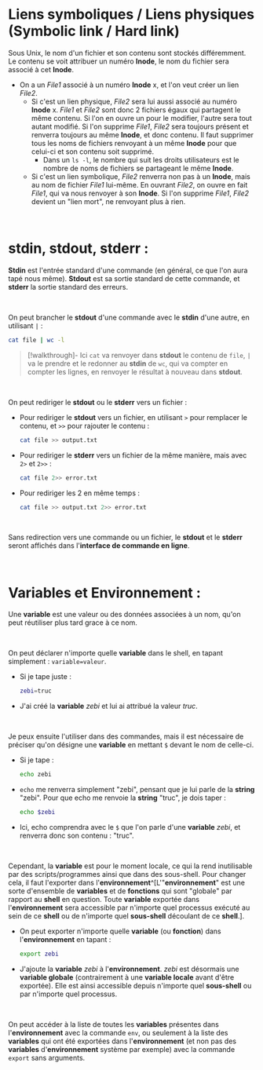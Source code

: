 
# Liens symboliques / Liens physiques (Symbolic link / Hard link)

Sous Unix, le nom d'un fichier et son contenu sont stockés différemment. Le contenu se voit attribuer un numéro **Inode**, le nom du fichier sera associé à cet **Inode**.

- On a un _File1_ associé à un numéro **Inode** x, et l'on veut créer un lien _File2_.
	- Si c'est un lien physique, _File2_ sera lui aussi associé au numéro **Inode** x. _File1_ et _File2_ sont donc 2 fichiers égaux qui partagent le même contenu. Si l'on en ouvre un pour le modifier, l'autre sera tout autant modifié. Si l'on supprime _File1_, _File2_ sera toujours présent et renverra toujours au même **Inode**, et donc contenu. Il faut supprimer tous les noms de fichiers renvoyant à un même **Inode** pour que celui-ci et son contenu soit supprimé.
		- Dans un `ls -l`, le nombre qui suit les droits utilisateurs est le nombre de noms de fichiers se partageant le même **Inode**.
	- Si c'est un lien symbolique, _File2_ renverra non pas à un **Inode**, mais au nom de fichier _File1_ lui-même. En ouvrant _File2_, on ouvre en fait _File1_, qui va nous renvoyer à son **Inode**. Si l'on supprime _File1_, _File2_ devient un "lien mort", ne renvoyant plus à rien.

<br>

# stdin, stdout, stderr :

**Stdin**  est l'entrée standard d'une commande (en général, ce que l'on aura tapé nous même). **Stdout** est sa sortie standard de cette commande, et **stderr** la sortie standard des erreurs.

<br>

On peut brancher le **stdout** d'une commande avec le **stdin** d'une autre, en utilisant `|` :
```bash
cat file | wc -l
```
> [!walkthrough]-
> Ici `cat` va renvoyer dans **stdout** le contenu de `file`, `|` va le prendre et le redonner au **stdin** de `wc`, qui va compter en compter les lignes, en renvoyer le résultat à nouveau dans **stdout**.

<br>

On peut rediriger le **stdout** ou le **stderr** vers un fichier :

- Pour rediriger le **stdout** vers un fichier, en utilisant `>` pour remplacer le contenu, et `>>` pour rajouter le contenu :
	```bash
	cat file >> output.txt
	```

- Pour rediriger le **stderr** vers un fichier de la même manière, mais avec `2>` et `2>>` :
	```bash
	cat file 2>> error.txt
	```

- Pour rediriger les 2 en même temps :
	```bash
	cat file >> output.txt 2>> error.txt
	```

<br>

Sans redirection vers une commande ou un fichier, le **stdout** et le **stderr** seront affichés dans l'**interface de commande en ligne**.

<br>

# Variables et Environnement :

Une **variable** est une valeur ou des données associées à un nom, qu'on peut réutiliser plus tard grace à ce nom.

<br>

On peut déclarer n'importe quelle **variable** dans le shell, en tapant simplement : `variable=valeur`. 
- Si je tape juste :
	```bash
	zebi=truc
	```
- J'ai créé la **variable** *zebi* et lui ai attribué la valeur *truc*.

<br>

Je peux ensuite l'utiliser dans des commandes, mais il est nécessaire de préciser qu'on désigne une **variable** en mettant `$` devant le nom de celle-ci. 
- Si je tape :
	```bash
	echo zebi
	```
- `echo` me renverra simplement "zebi", pensant que je lui parle de la **string** "zebi". Pour que echo me renvoie la **string** "truc", je dois taper :
	```bash
	echo $zebi
	```
- Ici, echo comprendra avec le `$` que l'on parle d'une **variable** *zebi*, et renverra donc son contenu : "truc".

<br>

Cependant, la **variable** est pour le moment locale, ce qui la rend inutilisable par des scripts/programmes ainsi que dans des sous-shell. Pour changer cela, il faut l'exporter dans l'**environnement**^[L'"**environnement**" est une sorte d'ensemble de **variables** et de **fonctions** qui sont "globale" par rapport au **shell** en question. Toute **variable** exportée dans l'**environnement** sera accessible par n'importe quel processus exécuté au sein de ce **shell** ou de n'importe quel **sous-shell** découlant de ce **shell**.].
- On peut exporter n'importe quelle **variable** (ou **fonction**) dans l'**environnement** en tapant :
	```bash
	export zebi
	```
- J'ajoute la **variable** *zebi* à l'**environnement**. *zebi* est désormais une **variable globale** (contrairement à une **variable locale** avant d'être exportée). Elle est ainsi accessible depuis n'importe quel **sous-shell** ou par n'importe quel processus.

<br>

On peut accéder à la liste de toutes les **variables** présentes dans l'**environnement** avec la commande `env`, ou seulement à la liste des **variables** qui ont été exportées dans l'**environnement** (et non pas des **variables** d'**environnement** système par exemple) avec la commande `export` sans arguments.


